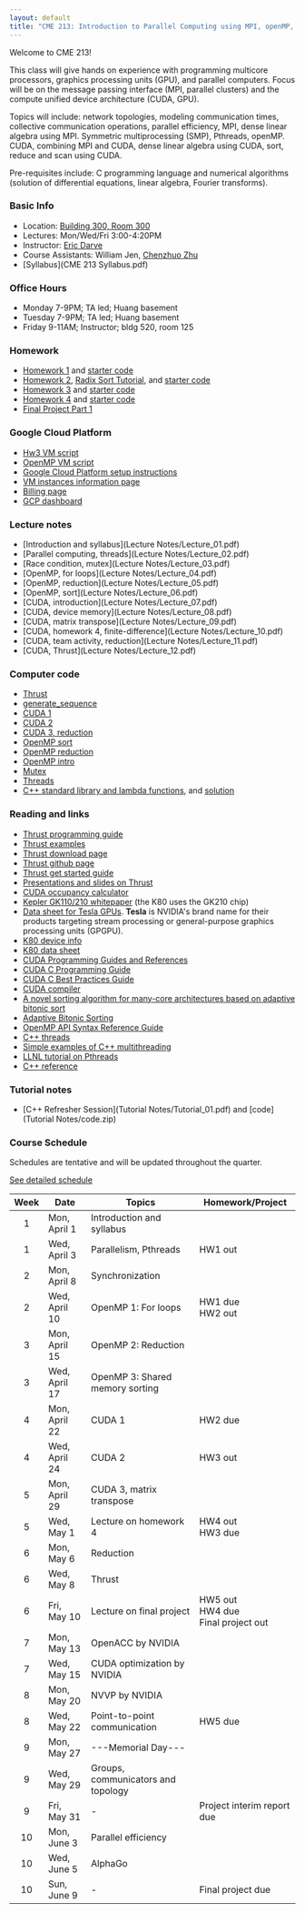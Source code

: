```yaml
---
layout: default
title: "CME 213: Introduction to Parallel Computing using MPI, openMP, and CUDA"
---
```


Welcome to CME 213!

This class will give hands on experience with programming multicore processors, graphics processing units (GPU), and parallel computers. Focus will be on the message passing interface (MPI, parallel clusters) and the compute unified device architecture (CUDA, GPU).  

Topics will include: network topologies, modeling communication times, collective communication operations, parallel efficiency, MPI, dense linear algebra using MPI. Symmetric multiprocessing (SMP), Pthreads, openMP. CUDA, combining MPI and CUDA, dense linear algebra using CUDA, sort, reduce and scan using CUDA.

Pre-requisites include: C programming language and numerical algorithms (solution of differential equations, linear algebra, Fourier transforms).

### Basic Info

* Location: [Building 300, Room 300](http://campus-map.stanford.edu/?id=300-300)  
* Lectures: Mon/Wed/Fri 3:00-4:20PM
* Instructor: [Eric Darve](https://me.stanford.edu/people/eric-darve)  
* Course Assistants: William Jen, [Chenzhuo Zhu](http://stanford.edu/~czhu95/)
* [Syllabus](CME 213 Syllabus.pdf)

### Office Hours

* Monday 7-9PM; TA led; Huang basement
* Tuesday 7-9PM; TA led; Huang basement
* Friday 9-11AM; Instructor; bldg 520, room 125

### Homework

* [Homework 1](Homework/hw1.pdf) and [starter code](Homework/code_hw1.zip)
* [Homework 2](Homework/hw2.pdf), [Radix Sort Tutorial](Homework/RadixSortTutorial.pdf), and [starter code](Homework/code_hw2.zip)
* [Homework 3](Homework/hw3.pdf) and [starter code](Homework/code_hw3.zip)
* [Homework 4](Homework/hw4.pdf) and [starter code](Homework/code_hw4.zip)
* [Final Project Part 1](Homework/FinalProjectPart1.pdf)

### Google Cloud Platform 
* [Hw3 VM script](Code/create_vm_hw3.sh)
* [OpenMP VM script](Code/create_vm_openmp.sh)
* [Google Cloud Platform setup instructions](./gcp.html)
* [VM instances information page](https://console.cloud.google.com/compute)
* [Billing page](https://console.cloud.google.com/billing)
* [GCP dashboard](https://console.cloud.google.com/home)

### Lecture notes

* [Introduction and syllabus](Lecture Notes/Lecture_01.pdf)
* [Parallel computing, threads](Lecture Notes/Lecture_02.pdf)
* [Race condition, mutex](Lecture Notes/Lecture_03.pdf)
* [OpenMP, for loops](Lecture Notes/Lecture_04.pdf)
* [OpenMP, reduction](Lecture Notes/Lecture_05.pdf)
* [OpenMP, sort](Lecture Notes/Lecture_06.pdf)
* [CUDA, introduction](Lecture Notes/Lecture_07.pdf)
* [CUDA, device memory](Lecture Notes/Lecture_08.pdf)
* [CUDA, matrix transpose](Lecture Notes/Lecture_09.pdf)
* [CUDA, homework 4, finite-difference](Lecture Notes/Lecture_10.pdf)
* [CUDA, team activity, reduction](Lecture Notes/Lecture_11.pdf)
* [CUDA, Thrust](Lecture Notes/Lecture_12.pdf)

### Computer code

* [Thrust](Code/thrust.zip)
* [generate_sequence](Code/generate_sequence.cpp)
* [CUDA 1](Code/cuda1.zip)
* [CUDA 2](Code/cuda2.zip)
* [CUDA 3, reduction](Code/cuda3.zip)
* [OpenMP sort](Code/sort.zip)
* [OpenMP reduction](Code/omp2.zip)
* [OpenMP intro](Code/omp1.zip)
* [Mutex](Code/mutex.zip)
* [Threads](Code/pthread.zip)
* [C++ standard library and lambda functions](Code/ex1_transform.cpp), and [solution](Code/ex1_transform_solution.cpp) 

### Reading and links

* [Thrust programming guide](https://docs.nvidia.com/cuda/thrust/index.html)
* [Thrust examples](https://github.com/thrust/thrust/tree/master/examples)
* [Thrust download page](https://developer.nvidia.com/thrust)
* [Thrust github page](https://thrust.github.io/)
* [Thrust get started guide](https://github.com/thrust/thrust/wiki/Quick-Start-Guide)
* [Presentations and slides on Thrust](https://github.com/thrust/thrust/downloads)
* [CUDA occupancy calculator](Reading/CUDA_Occupancy_Calculator.xls)
* [Kepler GK110/210 whitepaper](Reading/NVIDIA_Kepler_GK110_GK210_Architecture_Whitepaper.pdf) (the K80 uses the GK210 chip)
* [Data sheet for Tesla GPUs](https://en.wikipedia.org/wiki/Nvidia_Tesla). **Tesla** is NVIDIA's brand name for their products targeting stream processing or general-purpose graphics processing units (GPGPU).
* [K80 device info](k80.md)
* [K80 data sheet](https://www.nvidia.com/content/dam/en-zz/Solutions/Data-Center/tesla-product-literature/TeslaK80-datasheet.pdf)
* [CUDA Programming Guides and References](http://docs.nvidia.com/cuda/index.html)
* [CUDA C Programming Guide](http://docs.nvidia.com/cuda/pdf/CUDA_C_Programming_Guide.pdf)
* [CUDA C Best Practices Guide](http://docs.nvidia.com/cuda/pdf/CUDA_C_Best_Practices_Guide.pdf)
* [CUDA compiler](https://docs.nvidia.com/cuda/pdf/CUDA_Compiler_Driver_NVCC.pdf)
* [A novel sorting algorithm for many-core architectures based on adaptive bitonic sort](https://ieeexplore.ieee.org/abstract/document/6267838)
* [Adaptive Bitonic Sorting](https://pdfs.semanticscholar.org/bcdf/c4e40c79547c9daf89dada4e1c23056871cb.pdf)
* [OpenMP API Syntax Reference Guide](https://www.openmp.org/wp-content/uploads/OpenMPRef-5.0-111802-web.pdf)
* [C++ threads](http://www.cplusplus.com/reference/thread/thread/)
* [Simple examples of C++ multithreading](https://www.geeksforgeeks.org/multithreading-in-cpp/)
* [LLNL tutorial on Pthreads](https://computing.llnl.gov/tutorials/pthreads/)
* [C++ reference](https://en.cppreference.com/w/cpp)

### Tutorial notes

* [C++ Refresher Session](Tutorial Notes/Tutorial_01.pdf) and [code](Tutorial Notes/code.zip)

### Course Schedule

Schedules are tentative and will be updated throughout the quarter.

[See detailed schedule](./schedule.html)

| Week          | Date                 | Topics                             | Homework/Project                            |
| :-----------: | -------------------- | ---------------------------------- | --------------------------                  |
| 1             | Mon, April 1         | Introduction and syllabus          |                                             |
| 1             | Wed, April 3         | Parallelism, Pthreads              | HW1 out                                     |
| 2             | Mon, April 8         | Synchronization                    |                                             |
| 2             | Wed, April 10        | OpenMP 1: For loops                | HW1 due <br> HW2 out                        |
| 3             | Mon, April 15        | OpenMP 2: Reduction                |                                             |
| 3             | Wed, April 17        | OpenMP 3: Shared memory sorting    |                                             |
| 4             | Mon, April 22        | CUDA 1                             | HW2 due                                     |
| 4             | Wed, April 24        | CUDA 2                             | HW3 out                                     |
| 5             | Mon, April 29        | CUDA 3, matrix transpose           |                                             |
| 5             | Wed, May 1           | Lecture on homework 4              | HW4 out <br> HW3 due                        |
| 6             | Mon, May 6           | Reduction                          |                                             |
| 6             | Wed, May 8           | Thrust                             |                                             |
| 6             | Fri, May 10          | Lecture on final project           | HW5 out <br> HW4 due <br> Final project out |
| 7             | Mon, May 13          | OpenACC by NVIDIA                  |                                             |
| 7             | Wed, May 15          | CUDA optimization by NVIDIA        |                                             |
| 8             | Mon, May 20          | NVVP by NVIDIA                     |                                             |
| 8             | Wed, May 22          | Point-to-point communication       | HW5 due                                     |
| 9             | Mon, May 27          | ---Memorial Day---                 |                                             |
| 9             | Wed, May 29          | Groups, communicators and topology |                                             |
| 9             | Fri, May 31          | -                                  | Project interim report due                  |
| 10            | Mon, June 3          | Parallel efficiency                |                                             |
| 10            | Wed, June 5          | AlphaGo                            |                                             |
| 10            | Sun, June 9          | -                                  | Final project due                           |
